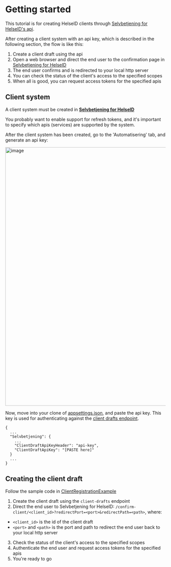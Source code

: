 # Getting started

This tutorial is for creating HelseID clients through [Selvbetjening for HelseID's api](https://ext.selvbetjening.test.nhn.no).

After creating a client system with an api key, which is described in the following section, the flow is like this:

1. Create a client draft using the api
2. Open a web browser and direct the end user to the confirmation page in [Selvbetjening for HelseID](https://selvbetjening.test.nhn.no)
3. The end user confirms and is redirected to your local http server
4. You can check the status of the client's access to the specified scopes
5. When all is good, you can request access tokens for the specified apis

## Client system

A client system must be created in **[Selvbetjening for HelseID ](https://selvbetjening.test.nhn.no/)**

You probably want to enable support for refresh tokens, and it's important to specify which apis (services) are supported by the system.

After the client system has been created, go to the 'Automatisering' tab, and generate an api key:

<img width="812" alt="image" src="https://user-images.githubusercontent.com/69471911/234249639-d973749e-27b4-4b50-8a6b-2e4179f46e0e.png">

Now, move into your clone of [appsettings.json](https://github.com/NorskHelsenett/Selvbetjening.Samples/blob/main/ClientRegistrationExample/appsettings.json), and paste the api key. This key is used for authenticating against the [client drafts endpoint](https://ext.selvbetjening.test.nhn.no).

```
{
  ...
  "Selvbetjening": {
    ...
    "ClientDraftApiKeyHeader": "api-key",
    "ClientDraftApiKey": "[PASTE here]"
  }
  ...
}
```

## Creating the client draft

Follow the sample code in [ClientRegistrationExample](https://github.com/NorskHelsenett/Selvbetjening.Samples/tree/main/ClientRegistrationExample)

1. Create the client draft using the `client-drafts` endpoint
2. Direct the end user to Selvbetjening for HelseID: `/confirm-client/<client_id>?redirectPort=<port>&redirectPath=<path>`, where:
- `<client_id>` is the id of the client draft
- `<port>` and `<path>` is the port and path to redirect the end user back to your local http server
3. Check the status of the client's access to the specified scopes
4. Authenticate the end user and request access tokens for the specified apis
5. You're ready to go
